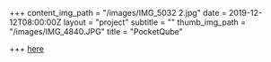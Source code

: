 +++
content_img_path = "/images/IMG_5032 2.jpg"
date = 2019-12-12T08:00:00Z
layout = "project"
subtitle = ""
thumb_img_path = "/images/IMG_4840.JPG"
title = "PocketQube"

+++
[here](https://github.com/spacecraft-design-lab-2019)